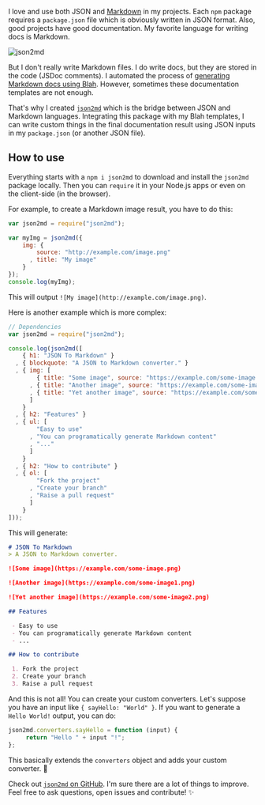 I love and use both JSON and [Markdown](https://en.wikipedia.org/wiki/Markdown) in my projects. Each `npm` package requires a `package.json` file which is obviously written in JSON format. Also, good projects have good documentation. My favorite language for writing docs is Markdown.

![json2md](http://i.imgur.com/uj64JFw.png)

But I don't really write Markdown files. I do write docs, but they are stored in the code (JSDoc comments). I automated the process of [generating Markdown docs using Blah](http://ionicabizau.net/blog/25-increasing-productivity-using-blah-2-0-0). However, sometimes these documentation templates are not enough.

That's why I created [`json2md`](https://github.com/IonicaBizau/json2md) which is the bridge between JSON and Markdown languages. Integrating this package with my Blah templates, I can write custom things in the final documentation result using JSON inputs in my `package.json` (or another JSON file).

## How to use

Everything starts with a `npm i json2md` to download and install the `json2md` package locally. Then you can `require` it in your Node.js apps or even on the client-side (in the browser).

For example, to create a Markdown image result, you have to do this:

```js
var json2md = require("json2md");

var myImg = json2md({
    img: {
        source: "http://example.com/image.png"
      , title: "My image"
    }
});
console.log(myImg);
```

This will output `![My image](http://example.com/image.png)`.

Here is another example which is more complex:

```js
// Dependencies
var json2md = require("json2md");

console.log(json2md([
    { h1: "JSON To Markdown" }
  , { blockquote: "A JSON to Markdown converter." }
  , { img: [
        { title: "Some image", source: "https://example.com/some-image.png" }
      , { title: "Another image", source: "https://example.com/some-image1.png" }
      , { title: "Yet another image", source: "https://example.com/some-image2.png" }
      ]
    }
  , { h2: "Features" }
  , { ul: [
        "Easy to use"
      , "You can programatically generate Markdown content"
      , "..."
      ]
    }
  , { h2: "How to contribute" }
  , { ol: [
        "Fork the project"
      , "Create your branch"
      , "Raise a pull request"
      ]
    }
]));
```

This will generate:

```md
# JSON To Markdown
> A JSON to Markdown converter.

![Some image](https://example.com/some-image.png)

![Another image](https://example.com/some-image1.png)

![Yet another image](https://example.com/some-image2.png)

## Features

 - Easy to use
 - You can programatically generate Markdown content
 - ...

## How to contribute

 1. Fork the project
 2. Create your branch
 3. Raise a pull request
```

And this is not all! You can create your custom converters. Let's suppose you have an input like `{ sayHello: "World" }`. If you want to generate a `Hello World!` output, you can do:

```js
json2md.converters.sayHello = function (input) {
     return "Hello " + input "!";
};
```

This basically extends the `converters` object and adds your custom converter. :dizzy:

Check out [`json2md` on GitHub](https://github.com/IonicaBizau/json2md).
I'm sure there are a lot of things to improve. Feel free to ask questions, open issues and contribute! :sparkles: